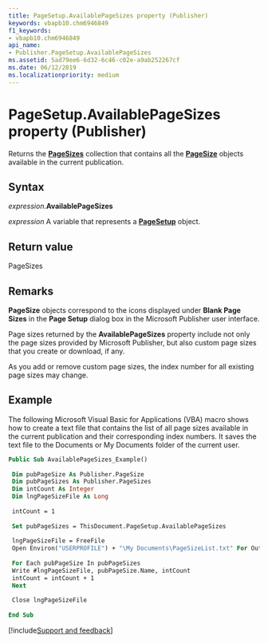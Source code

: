 ```yaml
---
title: PageSetup.AvailablePageSizes property (Publisher)
keywords: vbapb10.chm6946849
f1_keywords:
- vbapb10.chm6946849
api_name:
- Publisher.PageSetup.AvailablePageSizes
ms.assetid: 5ad79ee6-6d32-6c46-c02e-a9ab252267cf
ms.date: 06/12/2019
ms.localizationpriority: medium
---
```



# PageSetup.AvailablePageSizes property (Publisher)

Returns the **[PageSizes](publisher.pagesizes.md)** collection that contains all the **[PageSize](Publisher.PageSize.md)** objects available in the current publication.


## Syntax

_expression_.**AvailablePageSizes**

_expression_ A variable that represents a **[PageSetup](Publisher.PageSetup.md)** object.


## Return value

PageSizes


## Remarks

**PageSize** objects correspond to the icons displayed under **Blank Page Sizes** in the **Page Setup** dialog box in the Microsoft Publisher user interface.

Page sizes returned by the **AvailablePageSizes** property include not only the page sizes provided by Microsoft Publisher, but also custom page sizes that you create or download, if any.

As you add or remove custom page sizes, the index number for all existing page sizes may change. 


## Example

The following Microsoft Visual Basic for Applications (VBA) macro shows how to create a text file that contains the list of all page sizes available in the current publication and their corresponding index numbers. It saves the text file to the Documents or My Documents folder of the current user.

```vb
Public Sub AvailablePageSizes_Example() 
 
 Dim pubPageSize As Publisher.PageSize 
 Dim pubPageSizes As Publisher.PageSizes 
 Dim intCount As Integer 
 Dim lngPageSizeFile As Long 
 
 intCount = 1 
 
 Set pubPageSizes = ThisDocument.PageSetup.AvailablePageSizes 
 
 lngPageSizeFile = FreeFile 
 Open Environ("USERPROFILE") + "\My Documents\PageSizeList.txt" For Output Access Write As lngPageSizeFile 
 
 For Each pubPageSize In pubPageSizes 
 Write #lngPageSizeFile, pubPageSize.Name, intCount 
 intCount = intCount + 1 
 Next 
 
 Close lngPageSizeFile 
 
End Sub
```

[!include[Support and feedback](~/includes/feedback-boilerplate.md)]